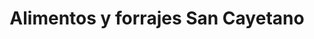 ---
title: "Alimentos y forrajes San Cayetano"
url: /jalapilla/alimentos-y-forrajes-san-cayetano/
shop: Tiere
---